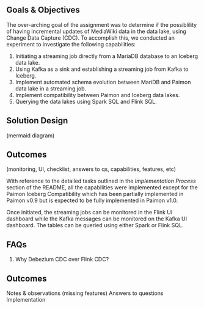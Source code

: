 ## Goals & Objectives
The over-arching goal of the assignment was to determine if the possiblility of
having incremental updates of MediaWiki data in the data lake, using Change Data Capture (CDC). To accomplish this, we conducted an experiment to investigate 
the following capabilities:
1. Initiating a streaming job directly from a MariaDB database to an Iceberg data lake.
1. Using Kafka as a sink and establishing a streaming job from Kafka to Iceberg.
1. Implement automated schema evolution between MariDB and Paimon data lake in a streaming job.
1. Implement compatibility between Paimon and Iceberg data lakes.
1. Querying the data lakes using Spark SQL and Flink SQL.

## Solution Design
(mermaid diagram)

## Outcomes
(monitoring, UI, checklist, answers to qs, capabilities, features, etc)

With reference to the detailed tasks outlined in the *Implementation Process* 
section of the README, all the capabilities were implemented except for the Paimon
Iceberg Compatibility which has been partially implemented in Paimon v0.9 but
is expected to be fully implemented in Paimon v1.0.

Once initiated, the streaming jobs can be monitored in the Flink UI dashboard
while the Kafka messages can be monitored on the Kafka UI dashboard. The tables
can be queried using either Spark or Flink SQL.

## FAQs
1. Why Debezium CDC over Flink CDC?

## Outcomes
Notes & observations (missing features)
Answers to questions
Implementation